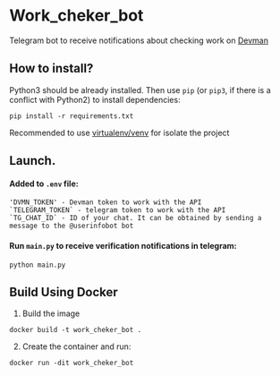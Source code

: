 # Work_cheker_bot

Telegram bot to receive notifications about checking work on [Devman](https://dvmn.org/) 

## How to install?

Python3 should be already installed. 
Then use `pip` (or `pip3`, if there is a conflict with Python2) to install dependencies:

```pip install -r requirements.txt```

Recommended to use [virtualenv/venv](https://docs.python.org/3/library/venv.html) for isolate the project

## Launch.

#### Added to `.env` file:
    'DVMN_TOKEN' - Devman token to work with the API
    `TELEGRAM_TOKEN` - telegram token to work with the API
    `TG_CHAT_ID` - ID of your chat. It can be obtained by sending a message to the @userinfobot bot

#### Run `main.py` to receive verification notifications in telegram:

```commandline
python main.py
```

## Build Using Docker

1. Build the image

`docker build -t work_cheker_bot .`


2. Create the container and run:

`docker run -dit work_cheker_bot `


